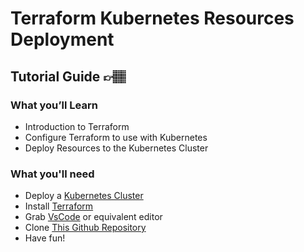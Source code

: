 # Terraform Kubernetes Resources Deployment
## Tutorial Guide 👉🏽 <insert link here once published>
### What you’ll Learn
- Introduction to Terraform
- Configure Terraform to use with Kubernetes
- Deploy Resources to the Kubernetes Cluster

### What you'll need
- Deploy a [Kubernetes Cluster]() 
- Install [Terraform](https://kind.sigs.k8s.io/docs/user/quick-start/#interacting-with-your-cluster)
- Grab [VsCode](https://code.visualstudio.com/download) or equivalent editor 
- Clone [This Github Repository](https://github.com/CiscoLearning/deploy-terraform-kubernetes.git)
- Have fun!

